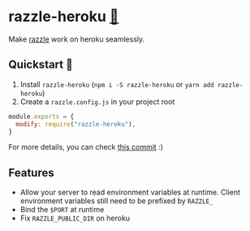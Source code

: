 # razzle-heroku [:link:](https://razzle-heroku-example.herokuapp.com/)
Make [razzle](https://github.com/jaredpalmer/razzle) work on heroku seamlessly.

## Quickstart :rocket:

1. Install `razzle-heroku` (`npm i -S razzle-heroku` or `yarn add razzle-heroku`)
2. Create a `razzle.config.js` in your project root

```js
module.exports = {
  modify: require("razzle-heroku"),
}
```

For more details, you can check [this commit](https://github.com/xouabita/razzle-heroku/commit/a99255bff9c11f9aa5af077923ba2bf5889ae63c) :)

## Features

- Allow your server to read environment variables at runtime. Client
  environment variables still need to be prefixed by `RAZZLE_`
- Bind the `$PORT` at runtime
- Fix `RAZZLE_PUBLIC_DIR` on heroku
